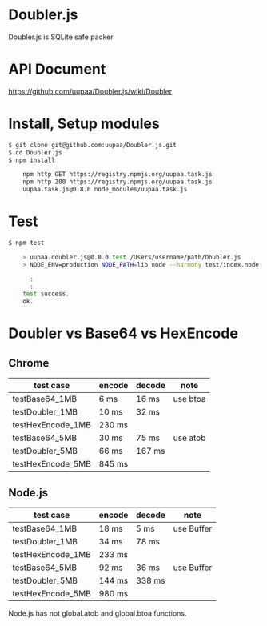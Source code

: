 Doubler.js
=========

Doubler.js is SQLite safe packer.

# API Document

https://github.com/uupaa/Doubler.js/wiki/Doubler

# Install, Setup modules

```sh
$ git clone git@github.com:uupaa/Doubler.js.git
$ cd Doubler.js
$ npm install

    npm http GET https://registry.npmjs.org/uupaa.task.js
    npm http 200 https://registry.npmjs.org/uupaa.task.js
    uupaa.task.js@0.8.0 node_modules/uupaa.task.js
```

# Test

```sh
$ npm test

    > uupaa.doubler.js@0.8.0 test /Users/username/path/Doubler.js
    > NODE_ENV=production NODE_PATH=lib node --harmony test/index.node.js; open test/index.html

      :
      :
    test success.
    ok.
```

# Doubler vs Base64 vs HexEncode

## Chrome

| test case         | encode | decode | note     |
|-------------------|--------|--------|----------|
| testBase64_1MB    |   6 ms |  16 ms | use btoa |
| testDoubler_1MB   |  10 ms |  32 ms |          |
| testHexEncode_1MB | 230 ms |        |          |
| testBase64_5MB    |  30 ms |  75 ms | use atob |
| testDoubler_5MB   |  66 ms | 167 ms |          |
| testHexEncode_5MB | 845 ms |        |          |

## Node.js

| test case         |  encode | decode | note       |
|-------------------|---------|--------|------------|
| testBase64_1MB    |   18 ms |   5 ms | use Buffer |
| testDoubler_1MB   |   34 ms |  78 ms |            |
| testHexEncode_1MB |  233 ms |        |            |
| testBase64_5MB    |   92 ms |  36 ms | use Buffer |
| testDoubler_5MB   |  144 ms | 338 ms |            |
| testHexEncode_5MB |  980 ms |        |            |

Node.js has not global.atob and global.btoa functions.

